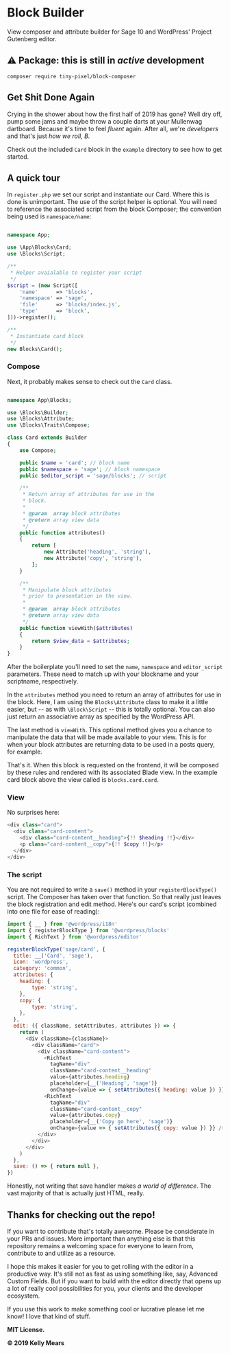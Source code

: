 # Block Builder

View composer and attribute builder for Sage 10 and WordPress' Project Gutenberg editor.

## ⚠️ Package: this is still in _active_ development

`composer require tiny-pixel/block-composer`

## Get Shit Done Again

Crying in the shower about how the first half of 2019 has gone? Well dry off, pump some jams and maybe throw a couple darts at your Mullenwag dartboard. Because it's time to feel _fluent_ again. After all, we're _developers_ and that's just _how we roll, B._

Check out the included `Card` block in the `example` directory to see how to get started.

## A quick tour

In `register.php` we set our script and instantiate our Card. Where this is done is unimportant. The use of the script helper is optional. You will need to reference the associated script from the block Composer; the convention being used is `namespace/name`:

```php

namespace App;

use \App\Blocks\Card;
use \Blocks\Script;

/**
 * Helper avaialable to register your script
 */
$script = (new Script([
    'name'      => 'blocks',
    'namespace' => 'sage',
    'file'      => 'blocks/index.js',
    'type'      => 'block',
]))->register();

/**
 * Instantiate card block
 */
new Blocks\Card();
```

### Compose

Next, it probably makes sense to check out the `Card` class.

```php

namespace App\Blocks;

use \Blocks\Builder;
use \Blocks\Attribute;
use \Blocks\Traits\Compose;

class Card extends Builder
{
    use Compose;

    public $name = 'card'; // block name
    public $namespace = 'sage'; // block namespace
    public $editor_script = 'sage/blocks'; // script

    /**
     * Return array of attributes for use in the
     * block.
     *
     * @param  array block attributes
     * @return array view data
     */
    public function attributes()
    {
        return [
            new Attribute('heading', 'string'),
            new Attribute('copy', 'string'),
        ];
    }

    /**
     * Manipulate block attributes
     * prior to presentation in the view.
     *
     * @param  array block attributes
     * @return array view data
     */
    public function viewWith($attributes)
    {
        return $view_data = $attributes;
    }
}
```

After the boilerplate you'll need to set the `name`, `namespace` and `editor_script` parameters. These need to match up with your blockname and your scriptname, respectively.

In the `attributes` method you need to return an array of attributes for use in the block. Here, I am using the `Blocks\Attribute` class to make it a little easier, but -- as with `\Block\Script` -- this is totally optional. You can also just return an associative array as specified by the WordPress API.

The last method is `viewWith`. This optional method gives you a chance to manipulate the data that will be made available to your view. This is for when your block attributes are returning data to be used in a posts query, for example.

That's it. When this block is requested on the frontend, it will be composed by these rules and rendered with its associated Blade view. In the example card block above the view called is `blocks.card.card`.

### View

No surprises here:

```php
<div class="card">
  <div class="card-content">
    <div class="card-content__heading">{!! $heading !!}</div>
    <p class="card-content__copy">{!! $copy !!}</p>
  </div>
</div>
```

### The script

You are not required to write a `save()` method in your `registerBlockType()` script. The Composer has taken over that function. So that really just leaves the block registration and edit method. Here's our card's script (combined into one file for ease of reading):

```js
import { __ } from '@wordpress/i18n'
import { registerBlockType } from '@wordpress/blocks'
import { RichText } from '@wordpress/editor'

registerBlockType('sage/card', {
  title: __('Card', 'sage'),
  icon: 'wordpress',
  category: 'common',
  attributes: {
    heading: {
        type: 'string',
    },
    copy: {
        type: 'string',
    },
  },
  edit: ({ className, setAttributes, attributes }) => {
    return (
      <div className={className}>
        <div className="card">
          <div className="card-content">
            <RichText
              tagName="div"
              className="card-content__heading"
              value={attributes.heading}
              placeholder={__('Heading', 'sage')}
              onChange={value => { setAttributes({ heading: value }) }} />
            <RichText
              tagName="div"
              className="card-content__copy"
              value={attributes.copy}
              placeholder={__('Copy go here', 'sage')}
              onChange={value => { setAttributes({ copy: value }) }} />
          </div>
        </div>
      </div>
    )
  },
  save: () => { return null },
})
```

Honestly, not writing that save handler makes _a world of difference_. The vast majority of that is actually just HTML, really.

## Thanks for checking out the repo!

If you want to contribute that's totally awesome. Please be considerate in your PRs and issues. More important than anything else is that this repository remains a welcoming space for everyone to learn from, contribute to and utilize as a resource.

I hope this makes it easier for you to get rolling with the editor in a productive way. It's still not as fast as using something like, say, Advanced Custom Fields. But if you want to build with the editor directly that opens up a lot of really cool possibilities for you, your clients and the developer ecosystem.

If you use this work to make something cool or lucrative please let me know! I love that kind of stuff.

**MIT License.**

**&copy; 2019 Kelly Mears**
